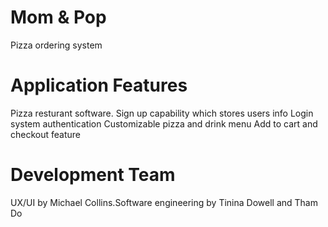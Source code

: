 # Mom & Pop
Pizza ordering system

# Application Features 
Pizza resturant software. 
Sign up capability which stores users info
Login system authentication 
Customizable pizza and drink menu
Add to cart and checkout feature 

# Development Team
UX/UI by Michael Collins.Software engineering by Tinina Dowell and Tham Do

